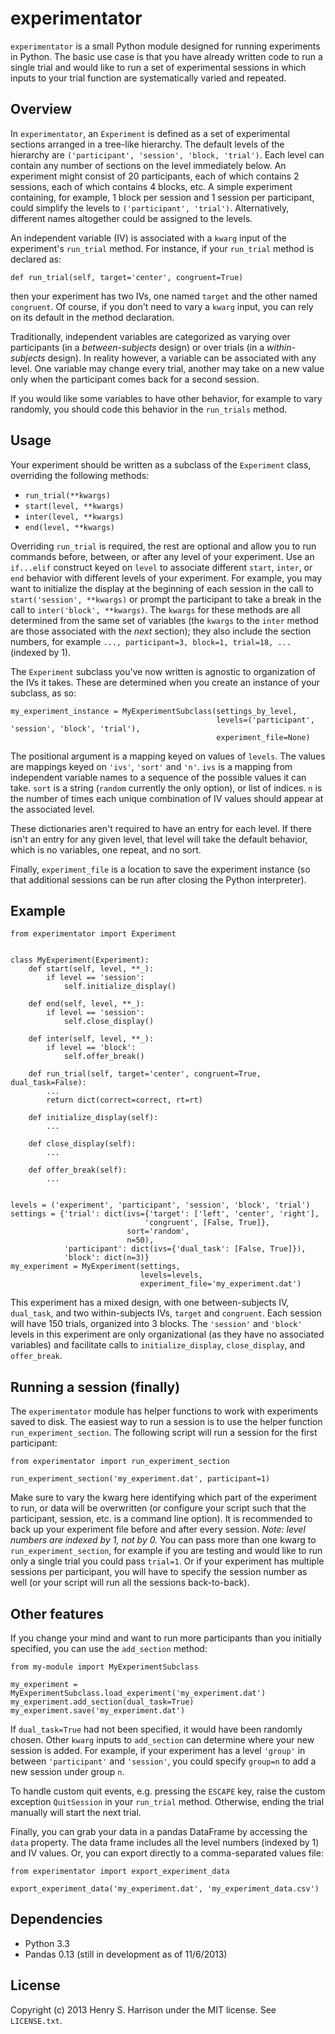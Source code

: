 experimentator
==============

`experimentator` is a small Python module designed for running experiments in Python. The basic use case is that you have already written code to run a single trial and would like to run a set of experimental sessions in which inputs to your trial function are systematically varied and repeated.

Overview
-----
In `experimentator`, an `Experiment` is defined as a set of experimental sections arranged in a tree-like hierarchy. The default levels of the hierarchy are `('participant', 'session', 'block, 'trial')`. Each level can contain any number of sections on the level immediately below. An experiment might consist of 20 participants, each of which contains 2 sessions, each of which contains 4 blocks, etc. A simple experiment containing, for example, 1 block per session and 1 session per participant, could simplify the levels to `('participant', 'trial')`. Alternatively, different names altogether could be assigned to the levels.

 An independent variable (IV) is associated with a `kwarg` input of the experiment's `run_trial` method. For instance, if your `run_trial` method is declared as:

    def run_trial(self, target='center', congruent=True)

then your experiment has two IVs, one named `target` and the other named `congruent`. Of course, if you don't need to vary a `kwarg` input, you can rely on its default in the method declaration.

Traditionally, independent variables are categorized as varying over participants (in a _between-subjects_ design) or over trials (in a _within-subjects_ design). In reality however, a variable can be associated with any level. One variable may change every  trial, another may take on a new value only when the participant comes back for a second session.

If you would like some variables to have other behavior, for example to vary randomly, you should code this behavior in the `run_trials` method.

Usage
-----
Your experiment should be written as a subclass of the `Experiment` class, overriding the following methods:

  * `run_trial(**kwargs)`
  * `start(level, **kwargs)`
  * `inter(level, **kwargs)`
  * `end(level, **kwargs)`

Overriding `run_trial` is required, the rest are optional and allow you to run commands before, between, or after any level of your experiment. Use an `if...elif` construct keyed on `level` to associate different `start`, `inter`, or `end` behavior with different levels of your experiment. For example, you may want to initialize the display at the beginning of each session in the call to `start('session', **kwargs)` or prompt the participant to take a break in the call to `inter('block', **kwargs)`. The `kwargs` for these methods are all determined from the same set of variables (the `kwargs` to the `inter` method are those associated with the _next_ section); they also include the section numbers, for example `..., participant=3, block=1, trial=18, ...` (indexed by 1).

The `Experiment` subclass you've now written is agnostic to organization of the IVs it takes. These are determined when you create an instance of your subclass, as so:

    my_experiment_instance = MyExperimentSubclass(settings_by_level,
                                                  levels=('participant', 'session', 'block', 'trial'),
                                                  experiment_file=None)

The positional argument is a mapping keyed on values of `levels`. The values are mappings keyed on `'ivs'`, `'sort'` and `'n'`. `ivs` is a mapping from independent variable names to a sequence of the possible values it can take. `sort` is a string (`random` currently the only option), or list of indices. `n` is the number of times each unique combination of IV values should appear at the associated level.

These dictionaries aren't required to have an entry for each level. If there isn't an entry for any given level, that level will take the default behavior, which is no variables, one repeat, and no sort.

Finally, `experiment_file` is a location to save the experiment instance (so that additional sessions can be run after closing the Python interpreter).

Example
---

    from experimentator import Experiment


    class MyExperiment(Experiment):
        def start(self, level, **_):
            if level == 'session':
                self.initialize_display()

        def end(self, level, **_):
            if level == 'session':
                self.close_display()

        def inter(self, level, **_):
            if level == 'block':
                self.offer_break()

        def run_trial(self, target='center', congruent=True, dual_task=False):
            ...
            return dict(correct=correct, rt=rt)

        def initialize_display(self):
            ...

        def close_display(self):
            ...

        def offer_break(self):
            ...


    levels = ('experiment', 'participant', 'session', 'block', 'trial')
    settings = {'trial': dict(ivs={'target': ['left', 'center', 'right'],
                                  'congruent', [False, True]},
                              sort='random',
                              n=50),
                'participant': dict(ivs={'dual_task': [False, True]}),
                'block': dict(n=3)}
    my_experiment = MyExperiment(settings,
                                 levels=levels,
                                 experiment_file='my_experiment.dat')

This experiment has a mixed design, with one between-subjects IV, `dual_task`, and two within-subjects IVs, `target` and `congruent`. Each session will have 150 trials, organized into 3 blocks. The `'session'` and `'block'` levels in this experiment are only organizational (as they have no associated variables) and facilitate calls to `initialize_display`, `close_display`, and `offer_break`.

Running a session (finally)
-------
The `experimentator` module has helper functions to work with experiments saved to disk. The easiest way to run a session is to use the helper function `run_experiment_section`. The following script will run a session for the first participant:

    from experimentator import run_experiment_section

    run_experiment_section('my_experiment.dat', participant=1)

Make sure to vary the kwarg here identifying which part of the experiment to run, or data will be overwritten (or configure your script such that the participant, session, etc. is a command line option). It is recommended to back up your experiment file before and after every session.
*Note: level numbers are indexed by 1, not by 0.*
You can pass more than one kwarg to `run_experiment_section`, for example if you are testing and would like to run only a single trial you could pass `trial=1`. Or if your experiment has multiple sessions per participant, you will have to specify the session number as well (or your script will run all the sessions back-to-back).

Other features
----
If you change your mind and want to run more participants than you initially specified, you can use the `add_section` method:

    from my-module import MyExperimentSubclass

    my_experiment = MyExperimentSubclass.load_experiment('my_experiment.dat')
    my_experiment.add_section(dual_task=True)
    my_experiment.save('my_experiment.dat')

If `dual_task=True` had not been specified, it would have been randomly chosen. Other `kwarg` inputs to `add_section` can determine where your new session is added. For example, if your experiment has a level `'group'` in between `'participant'` and `'session'`, you could specify `group=n` to add a new session under group `n`.

To handle custom quit events, e.g. pressing the `ESCAPE` key, raise the custom exception `QuitSession` in your `run_trial` method. Otherwise, ending the trial manually will start the next trial.

Finally, you can grab your data in a pandas DataFrame by accessing the `data` property. The data frame includes all the level numbers (indexed by 1) and IV values. Or, you can export directly to a comma-separated values file:

    from experimentator import export_experiment_data

    export_experiment_data('my_experiment.dat', 'my_experiment_data.csv')

Dependencies
------------

  * Python 3.3
  * Pandas 0.13 (still in development as of 11/6/2013)

License
-------

Copyright (c) 2013 Henry S. Harrison under the MIT license. See ``LICENSE.txt``.